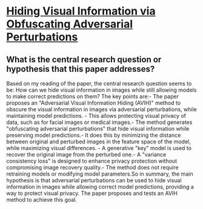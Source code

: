 # [Hiding Visual Information via Obfuscating Adversarial Perturbations](https://arxiv.org/abs/2209.15304)

## What is the central research question or hypothesis that this paper addresses?

Based on my reading of the paper, the central research question seems to be: How can we hide visual information in images while still allowing models to make correct predictions on them? The key points are:- The paper proposes an "Adversarial Visual Information Hiding (AVIH)" method to obscure the visual information in images via adversarial perturbations, while maintaining model predictions. - This allows protecting visual privacy of data, such as for facial images or medical images.- The method generates "obfuscating adversarial perturbations" that hide visual information while preserving model predictions.- It does this by minimizing the distance between original and perturbed images in the feature space of the model, while maximizing visual differences. - A generative "key" model is used to recover the original image from the perturbed one.- A "variance consistency loss" is designed to enhance privacy protection without compromising image recovery quality.- The method does not require retraining models or modifying model parameters.So in summary, the main hypothesis is that adversarial perturbations can be used to hide visual information in images while allowing correct model predictions, providing a way to protect visual privacy. The paper proposes and tests an AVIH method to achieve this goal.
